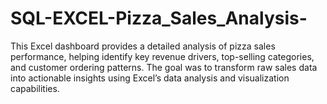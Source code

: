 # SQL-EXCEL-Pizza_Sales_Analysis-
This Excel dashboard provides a detailed analysis of pizza sales performance, helping identify key revenue drivers, top-selling categories, and customer ordering patterns. The goal was to transform raw sales data into actionable insights using Excel’s data analysis and visualization capabilities.
